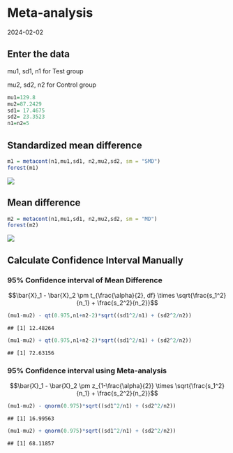Meta-analysis
================
2024-02-02

## Enter the data

mu1, sd1, n1 for Test group

mu2, sd2, n2 for Control group

``` r
mu1=129.8
mu2=87.2429
sd1= 17.4675
sd2= 23.3523
n1=n2=5
```

## Standardized mean difference

``` r
m1 = metacont(n1,mu1,sd1, n2,mu2,sd2, sm = "SMD")
forest(m1)
```

![](MetaAnalysis_files/figure-gfm/unnamed-chunk-2-1.png)<!-- -->

## Mean difference

``` r
m2 = metacont(n1,mu1,sd1, n2,mu2,sd2, sm = "MD")
forest(m2)
```

![](MetaAnalysis_files/figure-gfm/unnamed-chunk-3-1.png)<!-- -->

## Calculate Confidence Interval Manually

### 95% Confidence interval of Mean Difference

$$\bar{X}_1 - \bar{X}_2 \pm t_{\frac{\alpha}{2}, df} \times \sqrt{\frac{s_1^2}{n_1} + \frac{s_2^2}{n_2}}$$

``` r
(mu1-mu2) - qt(0.975,n1+n2-2)*sqrt((sd1^2/n1) + (sd2^2/n2)) 
```

    ## [1] 12.48264

``` r
(mu1-mu2) + qt(0.975,n1+n2-2)*sqrt((sd1^2/n1) + (sd2^2/n2)) 
```

    ## [1] 72.63156

### 95% Confidence interval using Meta-analysis

$$\bar{X}_1 - \bar{X}_2 \pm z_{1-\frac{\alpha}{2}} \times \sqrt{\frac{s_1^2}{n_1} + \frac{s_2^2}{n_2}}$$

``` r
(mu1-mu2) - qnorm(0.975)*sqrt((sd1^2/n1) + (sd2^2/n2)) 
```

    ## [1] 16.99563

``` r
(mu1-mu2) + qnorm(0.975)*sqrt((sd1^2/n1) + (sd2^2/n2)) 
```

    ## [1] 68.11857
